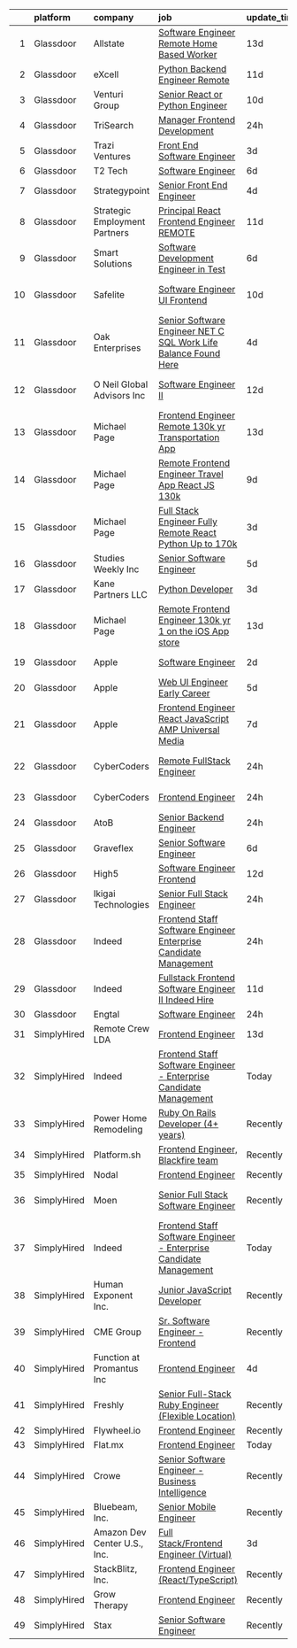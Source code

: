 

|    | platform    | company                       | job                                                                                                                                                                                                                                                                                                                                                                                                                                                                                                                                                                                                                                                                                                                                                                                                                                                                                                                                                                                                                                                                                                                                                                                                                                                                                                                                                                                                                                                                                                                                                                                                                                                            | update_time   | location                   |
|---:|:------------|:------------------------------|:---------------------------------------------------------------------------------------------------------------------------------------------------------------------------------------------------------------------------------------------------------------------------------------------------------------------------------------------------------------------------------------------------------------------------------------------------------------------------------------------------------------------------------------------------------------------------------------------------------------------------------------------------------------------------------------------------------------------------------------------------------------------------------------------------------------------------------------------------------------------------------------------------------------------------------------------------------------------------------------------------------------------------------------------------------------------------------------------------------------------------------------------------------------------------------------------------------------------------------------------------------------------------------------------------------------------------------------------------------------------------------------------------------------------------------------------------------------------------------------------------------------------------------------------------------------------------------------------------------------------------------------------------------------|:--------------|:---------------------------|
|  1 | Glassdoor   | Allstate                      | [Software Engineer  Remote  Home Based Worker](https://www.glassdoor.com/partner/jobListing.htm?pos=106&ao=1110586&s=58&guid=00000181f1360fe6a7a948be63f611e6&src=GD_JOB_AD&t=SR&vt=w&cs=1_b81e0096&cb=1657609261369&jobListingId=1007969509307&cpc=280AB1FAEDD8D536&jrtk=3-0-1g7ojc40dkf3r801-1g7ojc40rgagu800-4d041a07fbaeb530--6NYlbfkN0BLH0BMQoDn-yw6Urt952hBm1JLFZ7WpBxND2cMIOjOqdmupiC_ZwOjlpaauaQKSroBQtd_BV4CS-ZWyr5ua74f_4jQnc2FEzI3NhbodPURNJ3fsjvdIMJISMZjDhl8iNhKtN4eguoRBxNDUCLMGKrsVzIjZeudN40tMx5v02HtnJAe71GjCu7hkMaSFPtgV5unq2yMFPt_YlTEItuPb34-alnqWkR0ZIsJmN4804Khorr2hKX_Oq8ahj_ZnLXK3y6UUrsZJber7r7WESiMwsTlWQqkNaQgqFdM8AmP1rIvSxKgEpomXquwV9O7UpFzBCKGETK-_Hp5_yjTvJUyhMQTT7mU4fL2VKwC3uE92Am2fvvgBORqiyfwQX_QUmQX4fBO_bG-vrIozjDrzxd9iS8IekpXcx-Z6RYKwgFaLjdHsj6bBSD19DnFaabBHoP1PSDP3bCxdwE-mEJrd22WEnn0HGF63ftTgs3uAuJpOI4mdnTLRiZJh5gviHQlrMGmNOqwAVoKOJythPrxck4fUx2ilKkPBoDvkZKE1QIX00e82Lt-fj1qKXZTXU20uxgWnNiork47_TcR1oz6bSLrVG5CTKSVNkCW2BUXrYmHcQ8oTN8-9ypoSH3ao1Qwp7r43llIoj8CHp5A5vAVLYc9aIS2TqjJXFYzHaw-mNU3SmlIeJen9Z-8UbKYF_5PifM1U5lA9ROYwVM0nvCNZsm4KXPOaIYi5-qinNhhQMxFx-eJrq5lzIHF5tasndOYNc7H2_JcCejRwI0U1FPkP3wIKqv1ZViSZf550phov2zIOqoVStDYDHMOjJ_2dlD7-v_xGJsE-RClqR1N1sy3P0K6jRUHelRyUpLoYYJrj8B-SmWu6EM-nV-JuiXSQW53b5nGMm35fsbOKluZ0wI3CZz65uL6YSpRFFJlDmT_JFG5nQMELhAdFbtkqrGYDbmUjRGEKb7GnySl87pvoCOHkzGk5mCn2Eoi1rsoT4J8reMqY1LZtcg6fYvMOCbz0eysQGw4RczYcNjuip34zGHga9_pRcMmmvEYikcHZhticokssov4XiMTy-SEx0EDLg1PoLwG3MLJTvFYxkgnokNMb-01MelWPmAe_iYZ-TuNS6xmAv2PbVifsAezxuu5E7jhrps867Y3QqEsnP6_-5952hYyWClRW-fihk57rSVDj_8NpxFjuZV6byQoGJYSfoFFMqSHJ5nekob2YbHgCj9vF_EZRq9WMJT0H9igBP3XoJCWNFuX2g%3D%3D) | 13d           | Remote                     |
|  2 | Glassdoor   | eXcell                        | [Python Backend Engineer  Remote ](https://www.glassdoor.com/partner/jobListing.htm?pos=128&ao=1110586&s=58&guid=00000181f1360fe6a7a948be63f611e6&src=GD_JOB_AD&t=SR&vt=w&ea=1&cs=1_2fc0e3dd&cb=1657609261372&jobListingId=1007974060757&cpc=07D58528F3898F33&jrtk=3-0-1g7ojc40dkf3r801-1g7ojc40rgagu800-bf4a67b6611d0b1d--6NYlbfkN0CmxzYmQvvXo95kKnv9JczyZxfBvvIE5_ipFU4pETan2I-OTHVfNCd-XmhQAEO5gdz02yGclsaplLa7TBVhcblQ362A3_HLmCcxGhWYJqJr1oqwZPhtybXWpCZFhp8xII4TduFZ8C5kS5RU49xXjojuOn33GU-MJ5fi2-sinKiVMISyTTPk8llJYzloTgyJWKZM-bEDFXnSiRP7imZJAq2U_qM52eGP1QIzJHq11DhmVTgRcbub2KsN_-G72-B8v37gvciKMF9QKEOjIw98OKEYF3K6L2hBOAYWQZS8aoDwwnuVDmOs-HXoYWcw0GIg3aiu6sxycyDo0EOxjWH2-R6Ay5dPLJuQwpKmP08OIvmyiczpr4YojjNq5zT8FdLYFl5OEg8q-1SjPBPj1UncSgsmZk6CJBpErWziAusxDvF3pkhd8_9vP-fenxFzllKagVeleh-oNDxDtUX4QXzBo0bCppvyWTkAsGmC1gv72W2-naT21MVmzwVvMShgmo-duv7xC5jIN929HFrj3PRPhxC3g5mqcLIHldo9Mb4Sxtmbzid2FZhDkXa73ycJ417b3rg2hBoruNWv1iFsPIOrM0h8laoD4Fl_axpa34h7vhFx_cmjQWlOTh6pkE4W1cmDbH2Zu5Qk_NoJ-EBVHS0WLWV721uI0ptxMFbIq7TyaLEAuOgAGhKVnPpBLXbOLY5A_Hb-IYclznab9rwljuh1rEvOWHaWXoTXXPcsXF0_xeDdDz3MArrveooKQ2NOb7R1wHAnB2nzfz8mBbvxflPuuwcUSZAYCDoY_suJV3DhrTmBqPglq25C4sSvzKJYsrjapnRBw7xZQFYCOBBP1OPg3juEZuhmoJh0yC7EIFljhwJxLyZQS13LbCJgjBtA10GPoELBXyfXvg64BxYTRXzudRjDI1JZPWutvc1b3muNLIXn4REMhV8wzOZTcSFaa3G8Idt7khe87GIuoCOkcQsqm5trmJzRV1j7qsUmO_M5Id-LXaTD74MQMmshsz_K7tdR6yE%3D)                                                                                                                                                                                                                                                      | 11d           | Collegeville, PA           |
|  3 | Glassdoor   | Venturi Group                 | [Senior React or Python Engineer](https://www.glassdoor.com/partner/jobListing.htm?pos=120&ao=1110586&s=58&guid=00000181f1360fe6a7a948be63f611e6&src=GD_JOB_AD&t=SR&vt=w&ea=1&cs=1_16405884&cb=1657609261372&jobListingId=1007977623095&cpc=853DEF62E69EE75B&jrtk=3-0-1g7ojc40dkf3r801-1g7ojc40rgagu800-aa37d0739a0c87f1--6NYlbfkN0DiMBqcaSMT8lrn_viPgFID_2aewekq0duxyJS2DdWDl6I0UnuoC7mcAdBs-ATn3cQwXS0Y-9DWkgR_7kQqWcZ1vWg3JFWAXjGRFxLoRRYqnl0FR03D1szrpwuIsvjyKhIQZ88nIGk0KCmqSu6EcJ_I9InqA5ncZMdCMd4gfQQHBa6VtX4cMUcEF7ILDdJDk16DAmxBSybSyiUAGYnu-9xNPHqjE2wJ2MStxDy9YWrf6J-Jt8Op4uPE6AcWN0FZ9GgoJiso0fWrIOWanfsnYSYj7J9GQhDswBqGWgrgL_UlMA4yNNy53VS34vnyVdhlbWxJ52FJJQ9_nZtZPPTv3YzHQiJEstnY6O62rxnGeNMBMCoLqoZ2HohHG01_qIafbl3MaG6lS4bXu1myEiiU1iO4byxi3jKGtZ1swYJ5AC6RHnB_eiy-vJRqfrYp4bBKmlPcYWyrgIuYO9oAXx5yzEbWrXqm1qOGA6Ix4V2Lav2QQOCchut3AW7PTXh_MzphW20VsTWRmOj6SLNkivrmnhQQc_b_5qE8Jo8%3D)                                                                                                                                                                                                                                                                                                                                                                                                                                                                                                                                                                                                                                                                                                                                                       | 10d           | Remote                     |
|  4 | Glassdoor   | TriSearch                     | [Manager  Frontend Development](https://www.glassdoor.com/partner/jobListing.htm?pos=129&ao=1110586&s=58&guid=00000181f1360fe6a7a948be63f611e6&src=GD_JOB_AD&t=SR&vt=w&ea=1&cs=1_cc56b6be&cb=1657609261372&jobListingId=1007998672890&cpc=0C139D4CAD5A6DB2&jrtk=3-0-1g7ojc40dkf3r801-1g7ojc40rgagu800-be6f62074be5371a--6NYlbfkN0DJ41dufiW9-_d3VmOZHcpuez4e0Bu4X9T9KlT8_BkKDTCpIQbqk84Vut8YIlTyJcNDTtNS9RI9bYm4XSG4PdZ6atmViX-wnETha4dVOBmIQksrN_jIKZ8po93vU2eT0MNmrRNHD_hJDDg_BMuuEr4U1Qa-OcY-MSk8K-DbsUG5z3cHABh6QtaL_3_lM2ytdWZfFQKi1bK8EUAbnZo0qJ-pp7LJrJhJgfvJPoa8MBaJQaIUi0VBcbEP8GQITlbcvAxK7ZDh2gYOvuxvUaHLJE8Gn_13g-pibb0xYXM2qz8ZXCur3N1iV18NPOcy-zskHRgPFmJOc3Sn2JHmwR9kgLOuAwt9lS8tYvRbRt-leWtK11ISISHw_6nsNjoTt1e31-12ny_eg2N3F0sqwVY7Mt30BIu0NTa23rYvkotMrd9vtxsAHzTpid6mR5CJPMkYWIdN24BaJ13Mcmg98UiZ9AmGZrv2lWUCBl6JHjmERI-8FFrI8T8gjUM2rnMwDUKbk5XC6kopgSZvWlQn1_et8t_3)                                                                                                                                                                                                                                                                                                                                                                                                                                                                                                                                                                                                                                                                                                                                                                       | 24h           | Boston, MA                 |
|  5 | Glassdoor   | Trazi Ventures                | [Front End Software Engineer](https://www.glassdoor.com/partner/jobListing.htm?pos=112&ao=1110586&s=58&guid=00000181f1360fe6a7a948be63f611e6&src=GD_JOB_AD&t=SR&vt=w&cs=1_53b0f820&cb=1657609261370&jobListingId=1007993077303&cpc=42BEC95245890617&jrtk=3-0-1g7ojc40dkf3r801-1g7ojc40rgagu800-ef4965045ef8d5af--6NYlbfkN0AZhccrYCUSJlZEde1UnGXnwlG1V9FU8luw-eezWnVYr49lGYRsvm72n7jRwQqAGnxQOICWM0Siu7fkeRroWOkY_5u8us9ZBNWT6EXAgyuCrMFPH9qYssvUEXCV-J8wZbfyr1WBQspGr8IvotY2RANuGYoGQvdVOOjAQ2R1RH-J0iVGzGt2exeP86U7RVF12n_Brrd6PtkijxwMe7G7sx9baGswVo4bM9Fbv_4GKUBNpEaHd3R7049IU02t6T5rtfzVJKfJaTBBg8pXXIGH06zAZ1CUhGUe_QXevx98U1YztJ7rAPEvhi-8diDfqqeDudG6A-OieFZWxxWWNX7tQXLWM4np9fewva4EnKV4GM6VWQfK6aoc1RU4QjEfKUaCen-hAgeB3nr5rupFsdh3eNFrQ_GkHqP3gyyg3cZd5z0EDoL-nUephwCD)                                                                                                                                                                                                                                                                                                                                                                                                                                                                                                                                                                                                                                                                                                                                                                                                                                                                              | 3d            | Orlando, FL                |
|  6 | Glassdoor   | T2 Tech                       | [Software Engineer](https://www.glassdoor.com/partner/jobListing.htm?pos=119&ao=1110586&s=58&guid=00000181f1360fe6a7a948be63f611e6&src=GD_JOB_AD&t=SR&vt=w&ea=1&cs=1_7866787b&cb=1657609261371&jobListingId=1007985896888&cpc=334ABAF5D42DC775&jrtk=3-0-1g7ojc40dkf3r801-1g7ojc40rgagu800-8502dada5801429c--6NYlbfkN0CZ8vdvP7NhKczQgmNZKvPfw96RRXVbHAdYZ2P4Urap8KWcY3WLyuW85qxfxLBFzeDJ5YOXA9PI-EmMOrClqQGNED6l5C-LUn-VSlb90-OXjbE8R1Ez-flFJE-JEZecRvJ7s6vawYyRC7JSQ5aCgkVfHUkxzZSLJ4Xa-DccdtjMnxH4z18IZqEoB4rkkzmyyiiFrG423p1VGGUqDxbYb9_mgna7H_nXx0UYeDn97lSw2PqIml2_Y-OLeFmgAXsuUq-bHYzKSjCdUjtE45ZuopFK9NFKM1KJd8Dt5ifKn_AD0u2_pROoXgbj8sLJaDtM3Q2KXB4AAr8p5G-WodOIH0WVB13hvvvJLG7lcaY3WXGpkW-D8gIFHIooJKlhkFra33AkV-QL-_ReDZORiS7oq5Q_UVRDaTHQMOJVnQ1OQo8Qv9mEB0wWqhHv4BSRBV8rKDQjmJ5lCCpV_L7Z18TPiBTu)                                                                                                                                                                                                                                                                                                                                                                                                                                                                                                                                                                                                                                                                                                                                                                                                                                                   | 6d            | Remote                     |
|  7 | Glassdoor   | Strategypoint                 | [Senior Front End Engineer](https://www.glassdoor.com/partner/jobListing.htm?pos=107&ao=1110586&s=58&guid=00000181f1360fe6a7a948be63f611e6&src=GD_JOB_AD&t=SR&vt=w&ea=1&cs=1_3365b07e&cb=1657609261370&jobListingId=1007990760511&cpc=6FC5BA77C9A4CD78&jrtk=3-0-1g7ojc40dkf3r801-1g7ojc40rgagu800-2eb1f9986d32a8d3--6NYlbfkN0DdX1mfY0NdE8EPArwFPFtjMkIEdXeK7g4H_lDURVdYTV-b0_V6NfPTfDiH6uWv4SkxgXXY2aWhKYiSG0TVDcdQOFtMjvzLSGkVpvmqWdCwIZ1Di2ANVYkrpPtY9h3fSfbb2SLsvKU9pBqMRg0B2nZIaFcdYhGD4xhfZrtA7vpqGeAYUBV8DbFt46wNBurihXRVkN5tFZwt7nS8dn3g3XHmPkDOCGLXkEXzImxKqepa1alzicorq9eVe-m87sz60oBmT1ic_UqdTJSKteCNV_je04Ryjt634rtutD8TCpxQbwgkozaxtj4tYINjsXPDUjSToq6eM60m7GtOnpOyYexanmcANymRjUAtLsUKCRNmDzHAwQwU18rRmUwQwIezkBMkXLvrGSn58n26GpczNOmgKQZuOIUADHLXkWL62qgThMVgE0WEQh3hoIFPX8cDafYGj94v4pmceb6O2kYTHBkSU5CRY9OpbwvqeC_MGU7ot11X48Y9e4RkyNTv074JpEkw5uVcKbhdIg%3D%3D)                                                                                                                                                                                                                                                                                                                                                                                                                                                                                                                                                                                                                                                                                                                                                                               | 4d            | Remote                     |
|  8 | Glassdoor   | Strategic Employment Partners | [Principal React Frontend Engineer  REMOTE ](https://www.glassdoor.com/partner/jobListing.htm?pos=121&ao=1110586&s=58&guid=00000181f1360fe6a7a948be63f611e6&src=GD_JOB_AD&t=SR&vt=w&ea=1&cs=1_de248745&cb=1657609261372&jobListingId=1007973389263&cpc=39A4E8CE329AB187&jrtk=3-0-1g7ojc40dkf3r801-1g7ojc40rgagu800-5febf801c7b80555--6NYlbfkN0AKWvSE4sqLrvmChH3oy7SyLhGz62xmrQXLRHvtrs5R_U0uiG07NH3NhK1pWN3W3QFk2GV28uOC3VX1ZVFkmFGWVj1-ifSTihKm51bfuWJhOZM-vGTUfHAEUJF4TC34tZKZozEV0IB-5bx1a0KdrikA4nfPAS7lpR_jtM8rSWRe3_t4I0XetTyYj0JkVtNE3QTdLDQcX5Nbojuex5Xjj0_KCsB32O4JfVwR8mLzP_scXSBLx7BLq-mgU5KTpejbiaoloOaERpyGrbd70DF_qoZRS5rswldiwTRLVnyXsBWDmWL1IlPc3rkxb2Td29H4AXdTHso7dSlr2FfXSOFquLZOr85Fl8lAoH-jWvMaqjME1twJ9VQ48f0bCxKBKIA7w9fdZgsnTZSpsB8-QZnPAzi5unaPeaGZnUS7hXxX90jwzCkwG-yhRFZfXYCwO1UK3hhH4NViEPtEvha9a0h-2IDii1D71oAYImFCt4qsowa57DF_Dd3mNLij3CgC7N9ucJqtqMRKMtX0KcYEvngQgMdx)                                                                                                                                                                                                                                                                                                                                                                                                                                                                                                                                                                                                                                                                                                                                                          | 11d           | Remote                     |
|  9 | Glassdoor   | Smart Solutions               | [Software Development Engineer in Test](https://www.glassdoor.com/partner/jobListing.htm?pos=125&ao=1110586&s=58&guid=00000181f1360fe6a7a948be63f611e6&src=GD_JOB_AD&t=SR&vt=w&ea=1&cs=1_28ebcda5&cb=1657609261372&jobListingId=1007985297348&cpc=C3517E2410EFB392&jrtk=3-0-1g7ojc40dkf3r801-1g7ojc40rgagu800-86346757de9142fb--6NYlbfkN0BH9T6U-_vSfchgrYHLARkcfiHI5fvIyVtlewxL6U1gJ8S8Fmpp3hCvrRhOWVKKlzU3Rti-QVCNtKWj3_6Jr3QzObpnGJws1FyaJBEOa8_JAxeafRl0dOjZWDPKJLnqmGzmCL_aRNhvevs5De6iDtuqlFSvTRIIc_4YUGznssjWFiCT0nlkmPU1swM9e3E-WTTmwj8dks9rctXwH4NKFFuFuqxtW3QrXaPn--ooYuY9IijUbjbSQkAq6OvvQmrwbGlVtuP7TU-OriDl6lHmw1b6iK9HG-s8IQDggRSjpoCN7hSUP6WvhAwbB1twRjP97myjOUKhNX4FcKqajKT_RXqWjuRDwORvYui-MOqWwtMuR83Xg3ZctcBNATQolzRuD9bR25Sc6E-stVAnkBvW-7rEC8pD63JVAfXBfbTFTeimGBWZpbiixnyqtyohQY4FdxTCX5votA2QFG4drddPPb37Ih7IrCbrSU0Ds9_dpqg2ltzdnWp2gVoNoZd0X1Br6buRIcgdsFvNTGrN1dHUaM_JpxrQEoiRdSY%3D)                                                                                                                                                                                                                                                                                                                                                                                                                                                                                                                                                                                                                                                                                                                                                 | 6d            | Remote                     |
| 10 | Glassdoor   | Safelite                      | [Software Engineer  UI Frontend ](https://www.glassdoor.com/partner/jobListing.htm?pos=108&ao=1110586&s=58&guid=00000181f1360fe6a7a948be63f611e6&src=GD_JOB_AD&t=SR&vt=w&cs=1_7edb5c16&cb=1657609261369&jobListingId=1007976548136&cpc=A8EA696C92E7776B&jrtk=3-0-1g7ojc40dkf3r801-1g7ojc40rgagu800-76b41601dc3e1d67--6NYlbfkN0AK09W5Cvy2KkcsnsmL83Fb_T27uHPKDtbm3i2x9ldF3D8nssH3epvQ_-SSIRUErwJJbLSbitfRFICvpKs0nzhDBFizD-npKDPL2SXh0xV4ND8F3ctq6GGMaUL8bQ4ARuaFWx3xA9YFbqeYyTILfVH7IzW2BW3256C4B1j8DVaqKcMQsB99cJutEsgSpACyOHTDxcujPrn1cdDtN4J_T_zSO259pzHbpXgLgtV3AXqLlApc93QKCn-v0L_kZ6x4nFZAH4TxeX_9c8FWonnhJ7uI48twksowu5xUNIOKTMw_0O0M59fTuBxXTl8UWvnf5yRUUaynMqrFyeoudCj8WZHFcr36T3G85NRawMx3YAyHgyEHq8VC_Ognw3raeY32iScnqdZDojMojV5W2FzQWqt6KlbLXhbn9mptY5yZ85xbCeIrqA1WzznepRKYkG8hIS7B7LhxCUucrhxsZ-OQhXu2QcRwxbTFQY3xe4MFddTwWP_RRDzclNwPKoFXIzggW8OpgOOaNbmbpW9hp7thUcRkPrbpwURq9oE%3D)                                                                                                                                                                                                                                                                                                                                                                                                                                                                                                                                                                                                                                                                                                                                                            | 10d           | Washington Court House, OH |
| 11 | Glassdoor   | Oak Enterprises               | [Senior Software Engineer   NET  C   SQL  Work Life Balance Found Here](https://www.glassdoor.com/partner/jobListing.htm?pos=111&ao=1110586&s=58&guid=00000181f1360fe6a7a948be63f611e6&src=GD_JOB_AD&t=SR&vt=w&ea=1&cs=1_0b701a10&cb=1657609261370&jobListingId=1007990251653&cpc=44CD5376B8534B8F&jrtk=3-0-1g7ojc40dkf3r801-1g7ojc40rgagu800-e49c825ef3ac320e--6NYlbfkN0CIUVM8c7YlVqr2VLSiI-RzFuMc216AOLIWyqOTrhgrfVafuvNO2SVwIhvGJS4nWFre180AfetOq_IVEqo2QW7xQFLmwcsKOdggPYLq9f4mp_CZhK7-vyuM4qVrS0Mz_HTzNcz1Zu6O72vOQmUGMqGoYPTy-PhFrGyrMDxHpnx2IoDgVjFB0O9KCq9dQoAxDWjwhYfud7P-Ggrq4OTibuGyb99GJupnV9uiJGTS2ja42J49f4QJkH7wTeFv79kqi8BjJW3RfrYiDWxWRJn5dQEpa2noLreUxX1OsPh1ZNG4k9JXCb-jImOG1LlqvA1rKq3W7gEacAlGkFvITEAiypNg5deN8Zk-mQhH6h7exPru_ssVNtRmiL1e8BAum95rmxHnUQGDD7UzfrGzKsIdVC_wk4y78qtEvUGplprsQsEfGsCBKsMWrllW62MVmMNhK7gcpUA6eqD5kkCnpbQ0PxyBNsGLI4DFBJxGc9ku6IwBKYsCrTiOF0icuIiAMimBzlRZ_x51vdWWDtQ_oDKEmCGVVXf6yo1AvhkuuMsGxE0kOQGpXwXiLVP0)                                                                                                                                                                                                                                                                                                                                                                                                                                                                                                                                                                                                                                                                                               | 4d            | Remote                     |
| 12 | Glassdoor   | O Neil Global Advisors  Inc   | [Software Engineer II](https://www.glassdoor.com/partner/jobListing.htm?pos=109&ao=1110586&s=58&guid=00000181f1360fe6a7a948be63f611e6&src=GD_JOB_AD&t=SR&vt=w&cs=1_ca193704&cb=1657609261370&jobListingId=1007971017772&cpc=BA15C3E50D27FFE8&jrtk=3-0-1g7ojc40dkf3r801-1g7ojc40rgagu800-416567280e7a40ef--6NYlbfkN0BPRp5ljO1pdajOFmr7nwJ4KTDI_QQma5YWAOGfYtS-fQJfThGLSNgSUnQXTglJJra2V3OEaMxIPOUhTm16furSlcFG4xJwKcvL52s0yZgPfwGi6nY1YFjZSVPPlYH7iqBd69vIbIXMvwza3Wii6kZoh1V4miimDZA7U1gCCMOInFT-T33NItfRSuhjpOd7sBe4QRfwem0N9bhvWfTl4e3LuGPxVvL1G8pFnaB6Dx3sLf32UWDQqIpXg1X8f-Jew_eZZLoEQBNA8sBhm_NgWgItup8Ib1dmQZh4eK8MjMaYA0kv8x2ScIjdmXAMrz4pAVjz2gycKOaKKNUW--qd4absxegfRbu0ZJF_CtOYT8dJ-kGhsee4sfcNOQ2daNmtuR0Zqxe8mNPxajqcu3EnIGCP25Xe0bBjUAYz8EzBOZAiHhf43okPaDYT9JvVISz9m87A2SvWxh_FDj3wWa0ggBMscAq2U7fDqRfiaxjRvtzdtnesJGfexS7NgJsCGm3gd-L-JrOhAPeD3-HGnwzQuPDPfF-D_Mm09vRNfvMWXVuz6ZaOjYvdi3YgZJC3CcM9DkNjW8a_B3mzVGG2beEbXy48Ucf26qTJXNorTKcFVkWaWRYSdo9YSH6-H04xTH2JBbmO8o3AGbVXJA%3D%3D)                                                                                                                                                                                                                                                                                                                                                                                                                                                                                                                                                                                                                                                         | 12d           | Los Angeles, CA            |
| 13 | Glassdoor   | Michael Page                  | [Frontend Engineer   Remote    130k yr   Transportation App](https://www.glassdoor.com/partner/jobListing.htm?pos=124&ao=1110586&s=58&guid=00000181f1360fe6a7a948be63f611e6&src=GD_JOB_AD&t=SR&vt=w&cs=1_f302383a&cb=1657609261372&jobListingId=1007967900775&cpc=FA84DF7EA1EC2398&jrtk=3-0-1g7ojc40dkf3r801-1g7ojc40rgagu800-e5fc99f5a674b3d2--6NYlbfkN0BR3ykMnr3Vw97HK5IC0i9Uo32NXohanwqRY-CI8z69bl4xOa6Yve6w6NlWd53uNOdNCOWwBQiWhtw8PK0eNrsTPLK2uLjLfUVQ4D5hSFs9eiaCXOGCH4C53SCnw35zOKg2W8rGwNikKt2dWuopJON3hXL5ilZ8apq8VuEFuaA5ClHr2fgNZ04HvQM-yN08JuZwxnq-cdARIbbF5KQAWi4FJi9RBfkFYl-lYnx0pDlOVUp55U45ZGm1zQlTVjzofCjfGGw-teCzOP-6V8YEWCws7rcbna8q-t4MsdUr5ux3rwgAFJd99D9ncKNr4gV2ZzDhqXXreyXMSB3eC6Rs4dZ9asg3pg705pA39vagSjlyDvvA7CeWwUwje6_4Nfaaue2l7f5DZ0wsJJram2GUS5T5gC1U7cD8oB_2DOKSabtjmMCs9L_83SP9QHSdXuZvyE5Yhiki91iHydbGkaVBusz9yE8YDYK3ngp38hQP4r3wU4P9DCBggLzodcP8eWBltdOAiST_rg_GQuSFUOzyOVSbiWRx3Uktt4czwIWjd8ruv9dnYH3cFyhNWV_n6A4LA-iufogzpVf_YAXEH4YK6azwCfqH5YBUgSXaaS8gngPsO0yu-EHZywAzZZVFLgSlHmSKS1nrAY_Dq-QOh1fAH7VpgO9jxx6CQ_Gd3FnwisEC3O_IZQ_P_akB7c2tpjZTBG13bpylSp62ha85rBHbuZMphxuYl7yekS0UCqwn7z1LYwWaiTnCfW74IRR-8t_VR7qcKSQS87hMB5tSkOnP2_r6v44qIohd80TYkASW7Zc_BNyrUHTt-SyZ3zNTK9xpKSQzdyBlbAWeYZ7cR2X96g1mpTxJi-ZweEcBeBPyU6UtBA3fVrA22tSl_vWsWQaELttyFrQmChRZyuzzZZj9X5EjnKjaMlPVYcptn36Yx0H2fXk2Ih3bwDNgKHLoc95g9uE6H2itmTXpxzL8ulyyBiJqAsIO_teV2vv-0VqUIA79-HNbFXMdTKJhfwqYxwA67blwaMCsUcLiWTlfXuASfk6MyHbi5MU0YESXgi4RJFoHtEKX6Z4YV-qqYJxRsRfie257Y2PMBwrvvQ%3D%3D)                                                                                                                                                   | 13d           | Jersey City, NJ            |
| 14 | Glassdoor   | Michael Page                  | [Remote Frontend Engineer   Travel App   React JS    130k](https://www.glassdoor.com/partner/jobListing.htm?pos=122&ao=1110586&s=58&guid=00000181f1360fe6a7a948be63f611e6&src=GD_JOB_AD&t=SR&vt=w&cs=1_0310d30a&cb=1657609261371&jobListingId=1007978392618&cpc=FA84DF7EA1EC2398&jrtk=3-0-1g7ojc40dkf3r801-1g7ojc40rgagu800-259e370233ad0c53--6NYlbfkN0BR3ykMnr3Vw97HK5IC0i9Uo32NXohanwqRY-CI8z69bl4xOa6Yve6w6NlWd53uNOc4yNQxHyE30jHKcHI8T2EoxYr_1xzlVxYFKGPeZ7P2kwzFHH_R28KiLeWpIq5hzB_iUWWVkwtAv7xBrTIjmRzAN6bb0aNvBZYfVhEs9EE9m0O-cG2aJZfe9wet1Lyft9xgc9TQxQrSPS-I8WItbCne46KcGmrKQKcDlMNn5zzFcjqAx0iZPZ-YkDubqVQnIs18oVoqiUJK1tQnRynB2HvJeNLsEpcAJX9vYrFtQmkWGBHEk-vm70_dNKUwincqcSWD1IDpxBxqs8tD1Slf2EdYKV7kAHEqIsdFwLnETg5xQ5VKQa2bwdUgTW7BVO8zKl6duuvR9Z5Kf4cDCVuYH036vzUBU1G2n3PGd_xC1LrAuEdz4WyYvjHMF4M5Yd6-cwvuPavlc1Zfv2e_67lOP67d4jrvQzswGKhtc-yWT2jbOPmZAaM6sNWUorWmeOoHKuqku1vwi3Yo0QUKQ5jILVx5W9Eo3X4IEH0_QPijdYLWErCan5F_re4slNDpPlTVodVhPVwUOrEJRWXmH2tcCA9ibTuUjS42ass5H_0qMQk-3chO0sY_XIeA8LFSs8Ps-gl7akLTEbqIyActPM9rOr6rRhVppFJQX0Le111NRsQajv1H_OpgNA-dXGFGY-00PCwzM5T5HtwX3gday3NdrU-dLNsotML5Y_Ua2BoSXPKtcpfdusBYYfT5ZSBtSEvChjhqhm-jOTjAYbH3UvcNmg6737NxY3F_hceX1AscDjhc4ZYiB8z3FyYLWuZ9Sb027MDlu41yGl7UxN0pn-jc8UayCu9LoQIdIQ8qyEV8XTpx7gCS6yoWQYpVuOmrbjTerlnEIqvjLujpbM4lcGxjUM-qu3EqfNVo3DUgaIsUXnYhPMf3fKt4K2Rt6GQ-RtAs8vUAgpJkLu0YFYph76gAU6qCmCrOfq173ZbYA_URWXRZD4ne9OMC4KJNft6CMTTVtqY4poXPSvXRhXHK-RW6MbF4CM9WWCly6WWv2bI438fFPg%3D%3D)                                                                                                                                                                                     | 9d            | Providence, RI             |
| 15 | Glassdoor   | Michael Page                  | [Full Stack Engineer  Fully Remote  React  Python  Up to  170k](https://www.glassdoor.com/partner/jobListing.htm?pos=127&ao=1110586&s=58&guid=00000181f1360fe6a7a948be63f611e6&src=GD_JOB_AD&t=SR&vt=w&ea=1&cs=1_377614cd&cb=1657609261372&jobListingId=1007992241567&cpc=48B9F4758953335C&jrtk=3-0-1g7ojc40dkf3r801-1g7ojc40rgagu800-3b4759243809ef49--6NYlbfkN0BR3ykMnr3Vw97HK5IC0i9Uo32NXohanwqRY-CI8z69bl4xOa6Yve6w4x8Rf9t5B-VpMOMBy2trlx9cMAaA3v3Qao49cnaX-578dHUUyAHYnaYOVi86il97Me7O-KQv9uaM7PTosyfNbSzzjBnGpBSPS6MYTk6mqMrSBBy_FpPOM6_pJvfPLUCqp_jgV20EoRsHFuA8MZuhUSdZmcXTq51IhyKI9hLVFpWO-hseKQysiD_oQ-aU9vFRsXE5CNRlbx6DFNjraQBP5F9LPYlXg8Bw-Cf3qDN5GctxIN5TfOPZcn49nmEEQe74ThwGtpXCixwL7sm9Ay_HteWM1tOynBBE7-VqmlguoTjQvmcWFJyxJybgeDHojRCRk1cG4AcQI7epBBxHvbjyhD62Z8XGwx4n5VvBnXuz7yfdJI4Ux8ZPqLEdX60kJrJvSgT-cPJO9zakOvZxrVOLjMGFohSd6jIni6Br_BvVRZEzKw5fLRuNV--dr1_N_jWvzX6Qc0JdpyKfawDmfD-E8iShjrJAEDxyqkCGEHogdHYK-TmJ-z9MmkUp2ER9oR6ErSfI4xykfVtLwB0-rzJc-7_rdTesfUwZtLgEHK1nXu-ArEDAcHEIIkR2_Ql0j_FTW7rVkK0b7zUf3FzvAQbBDnCxtwJhT6J5EyKBOIkRFivGthaq_fNeRxLNDN5A9AZURkHbc6kVjQdHn3UUmlWUnPYHxM8h8KHzJQZTQVWuiG_7LornNwOCz6hCW1b3rkFKaeGL53jpPP-ZxulOI4zpHtD0UEFtryQL_qIYpsh4uzy1uJ8Pv_tzVlF_znqB8lCHqJCKdX-oKpenlaWWNKoEVxuQ9ynPqLa-Vtj-40DaBLMc9Kb-BxuZx65QNZAwOlTVBWHacymvHHK-Slj68oxtJ404ct9n8TkORsXlI5leNqHdnBhPdyWbxOTRtpUgZ8yy4-brOfnuc8-yoCkoG0urm9EUkNO1cm945Tt2Ezaug0vbDOuPfedbrAkmIPT0qNzl_GTHeHM5Ekm1potnPACjV9f8lNHdtiOt)                                                                                                                                                                                                       | 3d            | Boston, MA                 |
| 16 | Glassdoor   | Studies Weekly Inc            | [Senior Software Engineer](https://www.glassdoor.com/partner/jobListing.htm?pos=115&ao=1110586&s=58&guid=00000181f1360fe6a7a948be63f611e6&src=GD_JOB_AD&t=SR&vt=w&ea=1&cs=1_aac1f168&cb=1657609261371&jobListingId=1007987585179&cpc=0FE1F5EA2BC84A01&jrtk=3-0-1g7ojc40dkf3r801-1g7ojc40rgagu800-a8a5c07526d3b85d--6NYlbfkN0Dt2g86XSVjTevQ7HMlm2iF8Ss5tdvlDfqsVlmrRR7X6J7P7pULkzincf81wO0zu0GP-YzY7J9hvD1sxbDlXm7gn3lC-Dpl92K2E3Pm2jrwO4VX-W42AeyxQz4NMBIOlxc72JRU0Mzdh1Gbyp3CT8xHBpuoLGAze73LZbgf84COqJn4vX6pX4nqTvR3U-spMRsXUXagiv2kwsa5NSWHUlAr5XUMUCkoXC2w-GjTUSZCuiSaUnw3E8wfAyTJKg1JQ-XT_UZpGWtXylmbo2y8-eEId23bJhZF4xUMQx_ksJ6TOX4wiUj9XKdY_0YXxZ_26zWeBSdmw41-dz1nbLZuayMrAHSADLPQTYb1rhEdcmp21-_YuUn_zN-9-co46S1DS5sso4u4XBjvDOnveec3tvzkI5kc7t5LRAdRMr5XNmImmBSGRe1UweH9TZUIqZjHvgyKrAsVLO54RmAxTNXKC1Fm0Nqd1N082-qq6Y3vdSv_cTeXdbG6H0oIRmWrIIntTs27kPGqDOHGJQ%3D%3D)                                                                                                                                                                                                                                                                                                                                                                                                                                                                                                                                                                                                                                                                                                                                                                                | 5d            | Remote                     |
| 17 | Glassdoor   | Kane Partners LLC             | [Python Developer](https://www.glassdoor.com/partner/jobListing.htm?pos=126&ao=1110586&s=58&guid=00000181f1360fe6a7a948be63f611e6&src=GD_JOB_AD&t=SR&vt=w&ea=1&cs=1_34c8c966&cb=1657609261372&jobListingId=1007993368234&cpc=9C2286EA3771AAF6&jrtk=3-0-1g7ojc40dkf3r801-1g7ojc40rgagu800-eea252d82f3e8bda--6NYlbfkN0Cqv0TaXB1315BlNYUUsQBwFmZaS8YmtZW0EaZAmkSQkJ5I0UANbPCxF2LJX3W6gVGypch2yD8ra1KLLq19Y_8hECN32JvxrkqQFnHxLEA6EJnULaqvrXQoY20ELyc5zD9JnDqa5nGIq9uTaunV2FjWbSErORqFaN2IhA5D1lgJ47T0awCTqJ7QGHlqSSezluDZQTO6c-4AiZrtXoXXyY71nTTVYoWvBVJK7R_QLUl8BamLlPexbb11C3hKyyOA9brpUTu8K8RHBeMTxnNEJYipgGAuFwi4f5WFekHO_XN1aFyNdMsyEEa-Cxum3F-7PiJh5cAOdZTu05HrLdxYl0VzRaHI8iGmoQgd2JOa6FEb9-Q9ehymQQAu_6Xg77pkF1ZmIxDDfnyqL2IrACeUntyUIHXdOf3m-CbDff2X2MCDBWBNYJNnDqLifjmcUH6UZENbxe7hv_dnfwF8wnDpPaXEB8vAQwwzdpms1MKBUkFlPfiQ17n_aq80mPxB18vTnc6upcK0mHzPVA%3D%3D)                                                                                                                                                                                                                                                                                                                                                                                                                                                                                                                                                                                                                                                                                                                                                                                        | 3d            | Remote                     |
| 18 | Glassdoor   | Michael Page                  | [Remote Frontend Engineer    130k yr    1 on the iOS App store](https://www.glassdoor.com/partner/jobListing.htm?pos=114&ao=1110586&s=58&guid=00000181f1360fe6a7a948be63f611e6&src=GD_JOB_AD&t=SR&vt=w&ea=1&cs=1_ca31e8b5&cb=1657609261371&jobListingId=1007969015312&cpc=48B9F4758953335C&jrtk=3-0-1g7ojc40dkf3r801-1g7ojc40rgagu800-7bd48b6494844bbc--6NYlbfkN0BR3ykMnr3Vw97HK5IC0i9Uo32NXohanwqRY-CI8z69bl4xOa6Yve6w4x8Rf9t5B-XQ58oC5X68Xeuabumhtw4rMCy7tCWMHI3jWYTPSFLaEgNp5ZVoVIWl3PlPQoER2MKL3F_LWKSSYoNQYmujHxJfU40hY5hNNpQYVEu2kLj2bnSM7q8_Gir7xnR1PPQ9YK9WZh1NqzaEMsYwJqoJd-WEH9s4RLsJfOdGqsEzwYNC2aJhY4r4Xaly7bDePuTUvKp_6UxeuUjqYG0cpzXR-DcvA51BjeRIIoj67Fva-_PcDnPF0KFxxTHzlLzy1mtoQKQzL7dcMusSLwtBrFxoSzsT6yIlDZuurjh_msQafl7SHBQWwmHXp7RDs0UOBmUjExcwQOERYXmrtqXDtNNWz3DZLbvAh2aDXqXRHIg0S4TeFwO1OFVZFCxvX7nrcq3QDntTdsTAIjN8qiyGXhPr3-gJk3mimD3rXfUd9eo_AQuRMjAVLDfpFSwrqt9zAFNvVw-9GhaFcvrpP2I2Log0aSl-JPY9NUVPgEM893gK6suNT-HsiQvPF3osPz7y6T8EVruitD61azoh6JlF0wZUka3nvducMlxe1g07dQz4G0TtlgvlEpmjBO9-nKEzEB1Y9hEFvHdxOeY9mBAXCx9zzMQ_rkqGxghLjrr_004Oe3kU7Nlsl4QuSPTpI-YEhhHILVxHyt4fvqOQIzJbSeNXol57SKWiuRe5s-HxdClfNH1UMP7zIDrzUHExGreJ-nP7aQrIa0eBII9hXrftzu2d8Ytvf-XMBTE9wF5FGLmFc22L3teYnKFvmEGreWUINDgsXZlDulrMwPQOQ7h7Xb2F8lwBARh1R4-WB6ybBvuktjPBL8NBIwvFWz79de4eYe72QBXhrAdVhMfiFI7bAKv7EYMry9rHRWBGZjOEU1wTppyFhTJ3S_cbQ49zt-Yr36G-razhMnF1NQMnJ9XsZ_7ZQm9HBgMCZXsQtEmbk-X1a-zQQaCU3Xe6f0PDMOeqqilM0CKGp9E5MsiFyCMM91nuwwz2oiaGrPwGzoqmVyIytpHD2g%3D%3D)                                                                                                                                                                           | 13d           | Boston, MA                 |
| 19 | Glassdoor   | Apple                         | [Software Engineer](https://www.glassdoor.com/partner/jobListing.htm?pos=118&ao=1110586&s=58&guid=00000181f1360fe6a7a948be63f611e6&src=GD_JOB_AD&t=SR&vt=w&cs=1_84e6b246&cb=1657609261371&jobListingId=1007994891350&cpc=AC285F3A3ECA6BB0&jrtk=3-0-1g7ojc40dkf3r801-1g7ojc40rgagu800-ee5bc13c11f761a1--6NYlbfkN0BvKrLyj5gPmtZO9T8euul8TCxuuKNOtzRJOomxnwSEodTz2Bc-sPZlO_uSwsktAejN199eymxu_lc45Fwd5SKqJwvMn-Fsv4B3xcxdNCIuBQSYkdoAvYhsI6vG3LFQUQXazBV_jWosshnhLjk11s1MpO-yN2peJP4TapzeAF0NC5DkXCRgCanREwEAAf5pGzj6MWoNt1pKK_WPYOAUpVISg0kVKtONKTjQF_IjzJdfIixCA2ZA-hFJMBI_Kof8EVSie70K2DqGAg1-p9s0qG3KVtdel_q3qC2LbyShp-vVRKPpEX8RSquqWznX-fs83ghBu8m9qeFrdr_PozPRjVIlsCRzikTRoi6VyFmoBq9B0IQmgDEPnaDQn1xx5g-_iyjpK0DTDbRjLu1kh5FQmW7s3iUp3kq7FEsSmJlpZgDwjlRNl2n8rhVjCLztxlWFe0qGxTl3w8QV-vEWlPIF1R4Ve5sZuP_I7Kd7c6RmQDbZ-R-jLBfUU4-loSZ2vWUzMbABkbbYF_QqMpOcCzopc7uB1EjbrJQ2PQ6TB9f9RMd8VZqj7LivO2adCDUWCpBigDfHXMIkxKGUG49BlkUxGklfbaLYUqDe7gGDieQMuUNGvfvdpGFhCdyuxBzRHCldY6Nl_6N9UbZVHsdhDGah7gSrSAL8juNaJO2wH80mCY_hsKr-ag5vr3PWK8jarPm7Zs-3zfuFFU9_mKg3EpkhqK2LXCka-az04FKZgzmgC6zNPvjm58BXp9VL29rsxEhSP4y-ZhS3E2IMfos87he_kRWnkQ_T7jBG92rLW1wl_2cav3oVzD2LMz6GqenuDY593x00Aaf510nMJsypJLaFO-pqdNSlu9KaY-zi0RQKubpvEZYl1pUjb9178T74jaA8Ncy7CpgZCoY0HDJwaiEq0DVgKHAlgyXBuRT3j4W6DFW2TStj8GG9BHqJUzvxQFKFC1w%3D)                                                                                                                                                                                                                                                                                                                                          | 2d            | Cupertino, CA              |
| 20 | Glassdoor   | Apple                         | [Web UI Engineer  Early Career ](https://www.glassdoor.com/partner/jobListing.htm?pos=104&ao=1110586&s=58&guid=00000181f1360fe6a7a948be63f611e6&src=GD_JOB_AD&t=SR&vt=w&cs=1_a32940c1&cb=1657609261368&jobListingId=1007988604922&cpc=F41FEAB56D215062&jrtk=3-0-1g7ojc40dkf3r801-1g7ojc40rgagu800-ae04aeb5feb59ae3--6NYlbfkN0BvKrLyj5gPmtZO9T8euul8TCxuuKNOtzRJOomxnwSEodTz2Bc-sPZlADHp0xxmf8Ugz10IzNF6fWkt1yEUWdkCySpbdauG-eZtLaDfGRnX75GgNd-GgpVzZ0KPCcmfzmV617ix-Q5tyBgH_li_raOlJv3svq-2-FWwV6E9z7-AXtmcLfAP9Zab2fFj2vsFfC0y73BAkWfahaQnp4Yik23qa48peozCq9b_0h5omEA_TaI2ba1SQkmjEuPxrAUDNsrN02tl47QRh9Hh9N_QPV8-90yxxoCH7IMfCwd4D9GKkxrX9hAMHWT3NEfW6BSh_LGe_QXkVMAI4xB19_nNxWP4DpcVmJxOsundBrq5Oo87Cp0BnAyszF1mtRU9jXEVIK7a6pQLOXVQTLd5TGzbfJSVOMjv2y-Nh9bYo5LLS7xSiMivwAx-W0qvWbKT-OwQScTRincpEYF8jW1vZ8FqAzuHpYTL5qAXq6ujArF9fVFWwahkoQ1FFkW4Kpx5ImkZFC0PWZ02vdWmG5XW28IZyDezVdao_9IlMl1gReoVMWvxXK67T4akhRZUC0i4utHRmvLHyTy9RAi0dRSFEsdtlGO3tX4BNfI0AcIHT4AHdn8d-4N7Wi6Pn_GFC2h24YFY7jYHd6vZWSVzACF6w6PvRhhIel7P4wxLwZMpU4cI5VOvysowL0C4kiad5Cjusy83XbYoV4ZpTXSfYO_LwcXA1L1gkfK0GlHFZw-Ex6FcpPzwBwTmO04sBvFb5ohD9X4k7ClkDJEN46tty7YVAbrV9-BpomMp3OBKEHojFOZ-_e8SsAAMfdWBHi3rJHt9mt-OlcQj2dGKnK--MRu9vGTdcNU_oI7wl9TnRILchkW4JHSEVsFJfwLsfcYqF3Jmw5VyUei3M9cU4vxsVA-rhma9ZxclVAZxDdKRY7zSEu2ysxspCjIX2JYPKDrEOfV4wOJjpG2eyQAHxkBpOQ%3D%3D)                                                                                                                                                                                                                                                                                                               | 5d            | Austin, TX                 |
| 21 | Glassdoor   | Apple                         | [Frontend Engineer  React  JavaScript   AMP Universal Media](https://www.glassdoor.com/partner/jobListing.htm?pos=113&ao=1110586&s=58&guid=00000181f1360fe6a7a948be63f611e6&src=GD_JOB_AD&t=SR&vt=w&cs=1_a3dabd37&cb=1657609261370&jobListingId=1007984018858&cpc=47CFDC01B3F81FAC&jrtk=3-0-1g7ojc40dkf3r801-1g7ojc40rgagu800-fb82580f799d453c--6NYlbfkN0BvKrLyj5gPmtZO9T8euul8TCxuuKNOtzRJOomxnwSEodTz2Bc-sPZlC5mDe-NOaJin8--Ei5RaB2yboH_8H0edf-YWN_Q7GCFAbRA3h4gLLVkb922ADQeUt0RWUzcX9de6MwwFrDntXfJCQxtS3RbUNQlXUnmLeFDPoRkastpJhy7TQfWEzXKrSXZvOqAEM83jaxZ_QXNhpcnM59zbW3n3xtATxpFIckuuTZ_ke5M9GLi2KNLn4nIcycUu4_q9_jYWBUBxW14qZy0C5uX4llnhPecyK4prYc2wGFn86x6iZjhxAB7EPwJanPylQpMMhoy-qp_Pnk5jUAIggdCdeYsvvBLwcs5ExtAR5i6SgFVUetR51OlxvIR_8uK-GYIjor53SEeQghlSdvISe_BuW_xLEAl_hgCHlFlPLjERQ9R-QGkljy_QnmiGCs2e-dqTIpN53_Aj93c7LXIvEBJNLJTOHAyFkP2sAZT3LLAWD3jJqwc_iJVDfl7T1CaLDb-9eC_cBh6h28uIhBn6GvbKDPqdNX9slTKdSi2NwDokv2nxRRK2lgWBbzhwDfiwdKGEV53iASU9ILZBKUXO6_k1fbWtGY8Ymd2xY5v9VJ0dudqXkMl8orkA671j9F6fwwkGHZOk8rWXHZjFP0HSQxJFnRM0TZDmk0bstxLCwaaQn4gQhUfe3nNJlBD8k9JHexPEXTfjVELxDljF3MPohzqfcpwBKrcI2_chZszWvIi_MlCMHWpHI0bfGowXunAr_hD83AlAZ5hyWXlUfV0Sgqtrwl3HkiPH60KabEcXh7G8wSA16CueOLpCPNmSXwrgbbAtNX90BxGl0GlXhRG446ltVFcYYQhC0bIPOy8RIROKUTtuEdYwda_hzhLXU4_iGXOdIvS5xaSjiORI5MJ3RFdDkeYea_o4Nx3owqMxV-KbRANWCULUAqN8d_RffNtVCCPG6jpC3Zghb_zvx4jAhiGfy7nut5x4MMZSMTAwCt4IxdWejXiVxHl6HGw2)                                                                                                                                                                                                                                               | 7d            | San Diego, CA              |
| 22 | Glassdoor   | CyberCoders                   | [Remote FullStack Engineer](https://www.glassdoor.com/partner/jobListing.htm?pos=130&ao=1110586&s=58&guid=00000181f1360fe6a7a948be63f611e6&src=GD_JOB_AD&t=SR&vt=w&ea=1&cs=1_f9337a25&cb=1657609261372&jobListingId=1007997837509&cpc=F4EED0218A761C36&jrtk=3-0-1g7ojc40dkf3r801-1g7ojc40rgagu800-6a84cd467d3087b8--6NYlbfkN0CpFJQzrgRR8WqXWK1qKKEqALWJw739KlKqr2H-MSI4eoBlI4EFrmor2FYZMP3muM3cVikKu2JHME3GouFx52_yPcTuFLKMMlI5ZO4zTe9DsbzNNSopvHbBC7g5X8ARkm0y4oVViNWDwqdH0y1EirEQbE6bsDkloKsh7IF7VX3m4ETWYuAt8UhQFKvjbCR1vpnd6zbE1y1XMLi6lf0cGFuLrXKLGPV_A5UW6KUaNXvNi0caHk_M7PhBIpnV-NVQkpOncMJRjM42S02oNg8Krxf4MaSTovJWa9SPDYmVsiOs2DWbjr7439vEWvAQUGh_QAvULNBA5LYThaD7VMPvMC4Z01Gw7d-1tUVJcsyIGHgSTfdirxG2o-JMQh8FMX3-Jkrvf901ySSv9ND3eVoPEcMIzkV4ACUJher5BgUheEPPM1owCaLpTNB-a-v0GY8RA1z9x_pVjXpQBWqGtR3HBev7X233bX1oFKl6ZT6TeXy3K0RS_R8TC6-lwzcssicG8yeu9HbQZcsywi3sRTvS1Uek6BKv1oqatgbr2btV8idArbIZcQSvEiJeqxzWvL1j4h8fj-3NhXBDXTbXeCG4kKggSRxl65FsZ-aPmAK3PuOBeGfeLy8ueU0SpH8gzYBpIOrsyQXcjKu-LY7JNioBqXW5PhITsIv0x2Qc4dbCQ6pcGJMlClB987ULqalT2ezOFwu0yYupPyOhnEnblnvIZYZ6A43CdKLyW72DdjoccJ5LONhiy_YtUNZ6yksJY7jxc-dTUAx_bW_ELVI4XDw_3gXbt9V0mf_Ffg_Gi51_sCQ02xYxdXODgiiNJb04WCsSo8i9mAxrfdV3AoEn85ndf_oDQtWSa6U6yKNUpsaz4xVFm2aSWd7KUAoapLbnD1QWZkD6PY-3KXoSVR9StQmv3BBNSdXSMUA5aQhImwFAOm5ENLtTS8ByM2ksT57ABIqBc5F6Fva4G3j5AP1qcXDba_yTLXIz7HTQtql5U41uek0Ubg%3D%3D)                                                                                                                                                                                                                                                                               | 24h           | San Francisco, CA          |
| 23 | Glassdoor   | CyberCoders                   | [Frontend Engineer](https://www.glassdoor.com/partner/jobListing.htm?pos=116&ao=1110586&s=58&guid=00000181f1360fe6a7a948be63f611e6&src=GD_JOB_AD&t=SR&vt=w&ea=1&cs=1_a9cc8796&cb=1657609261371&jobListingId=1007997834444&cpc=32EE424DE2B657EB&jrtk=3-0-1g7ojc40dkf3r801-1g7ojc40rgagu800-d4e8009ee15e2d49--6NYlbfkN0CpFJQzrgRR8WqXWK1qKKEqALWJw739KlKqr2H-MSI4eoBlI4EFrmor2FYZMP3muM3cVikKu2JHMKjAIJYpv_xsXUDW7QEH5XIHgyxwf7Anv827a9rIuCBywyBXnwtLPs_hxySVjqi9wZvBpce-6eMMctn51u0pPpNJDaPFVNXtuvknzUVR3tj_GBpq_KRlJJbMqAkKmp0EEs8b4enWtp_Lzij2y0sgUb9KeaBrlv2vnmXz9XlRg6n9Wjou1PrrQhjLDgm7DtGf4dPVyOiHYXpRoceluDHoGdFRvIin5ql9saz3UBEUqbzftVhOWCY7_-9Z7PVTtYc_MHU-tNarjnuoFJCOnGNiqAoRpXRxGR45KMVLCTnMSBZBy3b29N5RZf0r22NPQC1VgQCIDCOR1zg7JhD_DjGNv1-JW6bqqnbf2aTeWjeRoVHDtLG48p5kcSdSoA3SIRwkLJ-x0U5TO8GUwni8Y-BjIxkHi2p4oa3ciJAmMNjmW_q6asrF6B-RIW4giJcTgxLBWhqBCKcgfg38mDwA_L35B2OMLIQxlQGvRwhKwcFKCXMjx9bMycE-9R3ReC1HZXG0HJTgW1Qb6HpnheyNpMDlkLmcp7hoBEUdqPyUHc8Gw-mlbdhizvxTGzsYk49OePTV2K0eHQPxVcXBflFIVUrvIILkieI4ToHOnGo6C6linjuFR--kr8JMZZBtxsp1M_7uneFDkfkw2eFcB_A5RWBneRGl6We1aOs0yWIPExc_SZndPcvf3yugnrzynCZbkvpKPYwUoqg7I_5fl8ec4NaAkx9XwfXy7kR01I6S8QLeNd4bwC-maE2VCSmMewfL8Rxy0JJ5Jwmcf2js0xYxgHJ5_ReCxVja9RFs4ZtV1iTlduXuLifXLuKqVZgVwSf3JjmiQOjN_WBIhbTF2qBc1Joh-2rS0i8lQ-qrfYNKPkFc3uKnmeSW07XuoF6TMsuV6W-4i14Tl0Iek4LV6WGTUiTUcDHp42gp6y_JPMu4Fs0IeZMR)                                                                                                                                                                                                                                                                                   | 24h           | New York, NY               |
| 24 | Glassdoor   | AtoB                          | [Senior Backend Engineer](https://www.glassdoor.com/partner/jobListing.htm?pos=110&ao=1110586&s=58&guid=00000181f1360fe6a7a948be63f611e6&src=GD_JOB_AD&t=SR&vt=w&ea=1&cs=1_18774827&cb=1657609261370&jobListingId=1007997526366&cpc=663B5FE45D73772E&jrtk=3-0-1g7ojc40dkf3r801-1g7ojc40rgagu800-160aefb61b346275--6NYlbfkN0A67EbyqQZ2m7633xFuWhEzGHB4JWu7JYf7ZqKJexKnq6A951_Hw31gl96KfOyk6H4MkEqU4yUOSTeB9kRid6XsNvUL_hHzezSlGBqNvuBHz4KIJsrf-NQWXFWHVg4R7D-w6IiTpLuvFRdsrk01FAhbKZeWL2muMZGZD9JuhOnSyJ-f3Yd7uGaXvgNAOfd-cBIQvxA6qjJ4DTG13AoCnLoL_cUg0NjUrbJXl_C07qxYsQ91PWWPBLX_PfZyry0ztlCxdBJaPI7o3V3BZzWKw7_ofpaBaDD-7OHUHdbwZ3IG8tlsYfp7gxElskMMCMcYOEwrKWyz11ejSvw3wFSasoPbdSv54PUJl85RShiOKkBwj56HCsANPtlg47-FgleXvBgqvvcilptcZz1Ld0b3hurZmZAAhsL_KRlyF9HKOO4rqKAe5gNkVjHOY9DUQxKrw-2s4huWBpgXoKGJH7QOvYZICU3BoU1xQLLMsYieYEfXtbs_-qkLP--Jb2z4T5J9nmi1hruqBylP0Q%3D%3D)                                                                                                                                                                                                                                                                                                                                                                                                                                                                                                                                                                                                                                                                                                                                                                                 | 24h           | Remote                     |
| 25 | Glassdoor   | Graveflex                     | [Senior Software Engineer](https://www.glassdoor.com/partner/jobListing.htm?pos=105&ao=1110586&s=58&guid=00000181f1360fe6a7a948be63f611e6&src=GD_JOB_AD&t=SR&vt=w&ea=1&cs=1_3a7d56cb&cb=1657609261369&jobListingId=1007985333414&cpc=A938E184CF850189&jrtk=3-0-1g7ojc40dkf3r801-1g7ojc40rgagu800-d40b13fc521e8012--6NYlbfkN0BrrnzQiW5mGL3wr1xuxlSpXpdJQvcGjBgG2LXIKD0sVlJqG3_eEcViAi8H_KMthv0kL43u13oV5gmwmCFthQR8G_f_-2Up8lG6BDb3kKcePwCvutgdAqvfvTiik912neysjpXwKHI1PqdASTtYtQcoYhWHlMthpFPYOTw3ThHWtb4eJy5MPePIyMu4ZLQZuG3TpP8CSytO_1Jl4grxrAJ34YiPnL9IREaBOHMK89OScnuSuOc6TO4ZTo1tJJASOcCFsUhafOoLMkj6vfFxy-6axAPNqIhaJ831iwD6Tb9K-eJeHMK7oItjpwc9MF5AV9fZ9roDJAAxdAnLj4oA9YHMfyCAKPMMbucjVC-JTC0V7dLD5efWMiJ9OjsebZSbaeYOQy8qpc_Fox5y5NA7IUa3O4-GUuybRLE-Phykpyv4BcEXtn0delXGjlESe-9zv8pdbiswDE9viPAZ683DQy_p7mOc4h0dcBjrj9Cce5YXuyvoIlpcyLXLkRqahstIkRNzXKfaJcgGKA%3D%3D)                                                                                                                                                                                                                                                                                                                                                                                                                                                                                                                                                                                                                                                                                                                                                                                | 6d            | Remote                     |
| 26 | Glassdoor   | High5                         | [Software Engineer   Frontend](https://www.glassdoor.com/partner/jobListing.htm?pos=117&ao=1110586&s=58&guid=00000181f1360fe6a7a948be63f611e6&src=GD_JOB_AD&t=SR&vt=w&ea=1&cs=1_7352ce3f&cb=1657609261371&jobListingId=1007971186944&cpc=D69957E0862862E0&jrtk=3-0-1g7ojc40dkf3r801-1g7ojc40rgagu800-d023ae78966e6dd0--6NYlbfkN0AV8vU3o9nlw7wqa180ZkP3oAg17VLIhkP1SPyaIh_MQVSfWHQ_D-a5zztdBH5vi5wTWg665uJaFahjhoNYdcRMRS30MMUeTtDrU0r2CPGzrOUO5HCS2HQAp8Sf_NkrukvZiLdqWS3Ka6KDDoSB1cQllbUR9_zzF_j0KL6r9NGEnO3Uj_9NXj4g5M_4rxo9DEBlJE8aZcQ8DUuXzUzOsz6rfdagn67d7Fk3unmPxDf4SGEUV-Pbuqydb-Nb-bQWehqqFJmBAM9y6kwh777bGRRLcC_H0LH_6ZDfCNPVZhzjhHLer_imhR6d_wzwwuBzmS7YoqQbFFoigKJjeFSomqdcTTJpuq8DWev-QbBCR92C0A7x9GMVq5dahAu46s9e2ieJQ_ZjU7KoA5I0eOhVJXT5_A5OhorFGkhFaWjayJ2GvYVGHH9lXxb5tM5RXnax6LerqST_jmJyEkehYp4pbRcE7OoZ5BichksIxp3LuNUryAgJQWOTE2iT14KMWciSUjySOOuEsqSRZprExlPm-a18)                                                                                                                                                                                                                                                                                                                                                                                                                                                                                                                                                                                                                                                                                                                                                                        | 12d           | Remote                     |
| 27 | Glassdoor   | Ikigai Technologies           | [Senior Full Stack Engineer](https://www.glassdoor.com/partner/jobListing.htm?pos=101&ao=1110586&s=58&guid=00000181f1360fe6a7a948be63f611e6&src=GD_JOB_AD&t=SR&vt=w&ea=1&cs=1_a9149658&cb=1657609261368&jobListingId=1007998879128&cpc=10100C7693495614&jrtk=3-0-1g7ojc40dkf3r801-1g7ojc40rgagu800-850f10dbeb37f789--6NYlbfkN0AS3oPsAAmCngCu4U51_2RxXyfS7TdWOFtWPOafNW52IyXYw5TLhjvsdE_fSwRZFrnXwXkPva3WL04dMjXTOjn4he9zN_0spQ2Ddtx8SXek9GJ7XR51XrhXFvmxt8VLbEsAJm5l7YVdae0Cv6_4Z26WPcLUyq2fHozpwiKOiKkcKURb3jrftMsgrp9eim-ZT-dEOx7YZDk9udVKU_d08XE2kPt4bC7M5fvv3HFiNeZO_eCnisRqLubbv0tz2T30kTcmYXIxi7_BCISnnXXZisaDyyVGA81IcHTZCHjBD4ndpIWkDPodmyAfPfnZOgbNUDxEWOIWdDBjZJveI2o5wJ2xuaDvPP3WXBoSyHhhPfQk7rnDtf-Ek2o4LUPwfLZ7fdjuqm9saUqDpts-K-6_ZptUkpcSdQBUT5Y20Aj0XC73ZwC6AZTZm5TySpuWcmU6p1P_pCQc-FTNZrwBzUPha68olNCWY7e8JOe15lBxgsKqJkwrs3be8zrwfwirbD9Slr4nGVEQ6554yA%3D%3D)                                                                                                                                                                                                                                                                                                                                                                                                                                                                                                                                                                                                                                                                                                                                                                              | 24h           | Remote                     |
| 28 | Glassdoor   | Indeed                        | [Frontend Staff Software Engineer   Enterprise Candidate Management](https://www.glassdoor.com/partner/jobListing.htm?pos=103&ao=1110586&s=58&guid=00000181f1360fe6a7a948be63f611e6&src=GD_JOB_AD&t=SR&vt=w&cs=1_fc256187&cb=1657609261368&jobListingId=1007997889845&cpc=654405A9B1E0A9F5&jrtk=3-0-1g7ojc40dkf3r801-1g7ojc40rgagu800-7478854c295cb3c8--6NYlbfkN0CiRNM7CVr8YueLFKlzwbFWI0o7IjV438l4sVrvKZ0flpURU_mqoI8E88RAJZx1_nR5BGI2L2wRE-Ahky7xzmeQ-bA35J-hfDn9wOccUA9s8E03Hjt2Fpo2SIqxNBQddPTZ6bBN9FOi5U6pRaIu6nqNzqlTNq9e8q41w8agmNThSRh4w5_L_UZBjVXbcqKvwsXyzR05K-gMo7QSKuPVjhacWU52--CfiwkrK7aqrxltHZPTZNj0RqI9DSriOLRZMniuEmtrTq-2RD2Z1VoAxrQfFIN31_kO2283um72eFwkmhEgriEHWpk2HoD7nrBTy4KW1r7lTcp3xVlI6XvfSAAAfh2ZfpnrPDJnqWmhAkJqlVc5QpLWcvrwYMe73YmmArPRZyWGc2GgZd5CDaHm4UCAFRNlCdkEgikZJrHlgQ-0OZm5_MVuE2VibW562Zu4cnMPFjTMupXcJeYWUWTYXERqhpKVMomD2KlSoU179yqw6SGbeV2HoMzMmn9vfqPPQ9-rLZYZcgOHYQ%3D%3D)                                                                                                                                                                                                                                                                                                                                                                                                                                                                                                                                                                                                                                                                                                                                           | 24h           | Texas                      |
| 29 | Glassdoor   | Indeed                        | [Fullstack Frontend Software Engineer II  Indeed Hire](https://www.glassdoor.com/partner/jobListing.htm?pos=102&ao=1110586&s=58&guid=00000181f1360fe6a7a948be63f611e6&src=GD_JOB_AD&t=SR&vt=w&cs=1_8d1aa9bd&cb=1657609261367&jobListingId=1007973733248&cpc=496C5EE6B32F83EE&jrtk=3-0-1g7ojc40dkf3r801-1g7ojc40rgagu800-761af04117d8d8f3--6NYlbfkN0CiRNM7CVr8YueLFKlzwbFWI0o7IjV438l4sVrvKZ0flpURU_mqoI8E-VxPfg2eTCGNO0c84lneqGNu21B-SU0ZRT3xbQzya7RRrISv7TXAERlYaCMi_nhp8rfc0iqiFIo4PhBw6eal51kmwcYfCd7KPaxKo_g0PWYugxd6czRCiwnY3MV07ZiESBTYtMGR4An9hwxJWutlfAHlKEo5s3jqeiQqdxguue07mOM2PVsyNR20LgqmxOXYEXGyN_4LEOmB4nkjGMiIAaw7BGcLZ9z8achQhM7bZzqnyB5HkkayQxc-TfsrS-N16JuCz97ZaUYsCRSbjDxVtSplyDpPOBoiI6iLoiAIs4yRpqBkDLkmYGB4yxoA8HQc8_8-mLFg-Dlhib2pBgqs0ubprmfmbbZ0PM9lB5GiOsckT3sOtMQ4o7yt5XpSPqZXxRMNkd0A55q00hnDyXwu9M2gM9WLnOdMpCvHPcolsFouP8gk4ahLb7pWBJkQ4deeoWSDnaGP4RyzbcD0k-VqmVq5ikK7v_ZvGcDWW74RBmw%3D)                                                                                                                                                                                                                                                                                                                                                                                                                                                                                                                                                                                                                                                                                                                                       | 11d           | Seattle, WA                |
| 30 | Glassdoor   | Engtal                        | [Software Engineer](https://www.glassdoor.com/partner/jobListing.htm?pos=123&ao=1110586&s=58&guid=00000181f1360fe6a7a948be63f611e6&src=GD_JOB_AD&t=SR&vt=w&ea=1&cs=1_c8997c51&cb=1657609261372&jobListingId=1007998014010&cpc=217C45A42544DB93&jrtk=3-0-1g7ojc40dkf3r801-1g7ojc40rgagu800-967e65f37b4dc079--6NYlbfkN0B7Z8t6fEMDh_BTkcJVPNJicKvZQEBTy5HSwyHa20ewqmyfWNXjNsfvmtdqiCQm-EyNcVPtGbVupjb8n-WtBWaanUy2lPLkRPX6e891sHU96Kldq8kBmrEOinp33iE8zakNG-y7o6D4G4iSnwzwvC8hSIF450hbC_bNOhJ5dqg1ijrxqNSDok6OuF0d8LXNVnG9ssOnqITvHidPGpQXY98-7_u2New3aYBQqAg4kl-ovLsFbSz_Pmg5H8nLOhmf_An4HQeDbnqnrkJYSN0_OH52HKgIX5wupDrhn1IPwolVoBsMQadprJhRHM7KfvdLve4kGi2za-MIf2CmfGhJunNKvPvPmwh0cTneZSm9u-tleAvWs5Wv9vABvwnjb-LQnzGQ2MgM0dZkNzLHL_DF_lBNHqNo-Vc0Gd4RPmhGD9FiL8gceXtZ_LSWvKS_WMwwbThJhleTDFFpugxQ2xrkE4gHAiKxasZFE40MPgtWV-pesCTiugjrSJM9wGFMqyXdzUhk7-KiVXyu8iQLOJ_Nv-hp)                                                                                                                                                                                                                                                                                                                                                                                                                                                                                                                                                                                                                                                                                                                                                                                   | 24h           | Remote                     |
| 31 | SimplyHired | Remote Crew LDA               | [Frontend Engineer](https://www.simplyhired.com/job/-Fkrwb6fWqFurJJjgwx-np_o7iakz_1cKaj7YHiyptGWxWdERE3hJw?q=frontend+engineer)                                                                                                                                                                                                                                                                                                                                                                                                                                                                                                                                                                                                                                                                                                                                                                                                                                                                                                                                                                                                                                                                                                                                                                                                                                                                                                                                                                                                                                                                                                                                | 13d           | Remote                     |
| 32 | SimplyHired | Indeed                        | [Frontend Staff Software Engineer - Enterprise Candidate Management](https://www.simplyhired.com/job/G6Ji_fzkVzFR2fJkTVK4GTMpHlTI2N6RpFB3Htu1f3pKuYk8G4vkuQ?q=frontend+engineer)                                                                                                                                                                                                                                                                                                                                                                                                                                                                                                                                                                                                                                                                                                                                                                                                                                                                                                                                                                                                                                                                                                                                                                                                                                                                                                                                                                                                                                                                               | Today         | Texas +6 locations         |
| 33 | SimplyHired | Power Home Remodeling         | [Ruby On Rails Developer (4+ years)](https://www.simplyhired.com/job/ZtVXN67-BUlgf5WujR_ulfCPN3b-9adAnO-XpT8UYlH7wnHS-QTwTw?q=frontend+engineer)                                                                                                                                                                                                                                                                                                                                                                                                                                                                                                                                                                                                                                                                                                                                                                                                                                                                                                                                                                                                                                                                                                                                                                                                                                                                                                                                                                                                                                                                                                               | Recently      | Newark, DE                 |
| 34 | SimplyHired | Platform.sh                   | [Frontend Engineer, Blackfire team](https://www.simplyhired.com/job/c64bOpkippdV5tpPV4H-y4VGzxv1EiI_7ezoKgEFc03t5XxKAjAbtA?q=frontend+engineer)                                                                                                                                                                                                                                                                                                                                                                                                                                                                                                                                                                                                                                                                                                                                                                                                                                                                                                                                                                                                                                                                                                                                                                                                                                                                                                                                                                                                                                                                                                                | Recently      | Remote                     |
| 35 | SimplyHired | Nodal                         | [Frontend Engineer](https://www.simplyhired.com/job/75ry-Eu0nSZpKMRgg41Z0_gvK2rV-hQ2xCKkRD2dfeeva-gc--Hn4w?q=frontend+engineer)                                                                                                                                                                                                                                                                                                                                                                                                                                                                                                                                                                                                                                                                                                                                                                                                                                                                                                                                                                                                                                                                                                                                                                                                                                                                                                                                                                                                                                                                                                                                | Recently      | Remote                     |
| 36 | SimplyHired | Moen                          | [Senior Full Stack Software Engineer](https://www.simplyhired.com/job/1IoT-7QZFJOG0NfV-lKlBdIrrRgTNTvHWnIwFltE0eLn7-mnNqHnZw?q=frontend+engineer)                                                                                                                                                                                                                                                                                                                                                                                                                                                                                                                                                                                                                                                                                                                                                                                                                                                                                                                                                                                                                                                                                                                                                                                                                                                                                                                                                                                                                                                                                                              | Recently      | North Olmsted, OH          |
| 37 | SimplyHired | Indeed                        | [Frontend Staff Software Engineer - Enterprise Candidate Management](https://www.simplyhired.com/job/G6Ji_fzkVzFR2fJkTVK4GTMpHlTI2N6RpFB3Htu1f3pKuYk8G4vkuQ?q=frontend+engineer)                                                                                                                                                                                                                                                                                                                                                                                                                                                                                                                                                                                                                                                                                                                                                                                                                                                                                                                                                                                                                                                                                                                                                                                                                                                                                                                                                                                                                                                                               | Today         | Texas                      |
| 38 | SimplyHired | Human Exponent Inc.           | [Junior JavaScript Developer](https://www.simplyhired.com/job/PTV9S7A6lUX9p5R04glspUPwTi-M535ONlmFlTxSijfsIywKBY_anw?q=frontend+engineer)                                                                                                                                                                                                                                                                                                                                                                                                                                                                                                                                                                                                                                                                                                                                                                                                                                                                                                                                                                                                                                                                                                                                                                                                                                                                                                                                                                                                                                                                                                                      | Recently      | Remote                     |
| 39 | SimplyHired | CME Group                     | [Sr. Software Engineer - Frontend](https://www.simplyhired.com/job/ujyHv7u3zs-97pmVpujw0lQ7UHbgL3QyTrAyKc0Uiiqr3Y9TP7IEKw?q=frontend+engineer)                                                                                                                                                                                                                                                                                                                                                                                                                                                                                                                                                                                                                                                                                                                                                                                                                                                                                                                                                                                                                                                                                                                                                                                                                                                                                                                                                                                                                                                                                                                 | Recently      | Chicago, IL                |
| 40 | SimplyHired | Function at Promantus Inc     | [Frontend Engineer](https://www.simplyhired.com/job/gBlFJEwdtlC-zUPNejZ_UxhkhT79cdHlCgwl7buJlNpJrPjAfkqUEw?q=frontend+engineer)                                                                                                                                                                                                                                                                                                                                                                                                                                                                                                                                                                                                                                                                                                                                                                                                                                                                                                                                                                                                                                                                                                                                                                                                                                                                                                                                                                                                                                                                                                                                | 4d            | Remote                     |
| 41 | SimplyHired | Freshly                       | [Senior Full-Stack Ruby Engineer (Flexible Location)](https://www.simplyhired.com/job/5Rm6gI6BUhXQw4_hZbvQ3_CztwgY7zE6vM59iSYWuItG579yfV3bgA?q=frontend+engineer)                                                                                                                                                                                                                                                                                                                                                                                                                                                                                                                                                                                                                                                                                                                                                                                                                                                                                                                                                                                                                                                                                                                                                                                                                                                                                                                                                                                                                                                                                              | Recently      | Remote                     |
| 42 | SimplyHired | Flywheel.io                   | [Frontend Engineer](https://www.simplyhired.com/job/b9GVtaFsIEkLWPFRPISnIJteL2BLue1401RXiOrkzeP-zWE5iFVTyA?q=frontend+engineer)                                                                                                                                                                                                                                                                                                                                                                                                                                                                                                                                                                                                                                                                                                                                                                                                                                                                                                                                                                                                                                                                                                                                                                                                                                                                                                                                                                                                                                                                                                                                | Recently      | Remote                     |
| 43 | SimplyHired | Flat.mx                       | [Frontend Engineer](https://www.simplyhired.com/job/v_G9OQuujQOyvEzBhN1QYt8YDnxc4SSR9jNdbkXlwehi7_9HggQWcw?q=frontend+engineer)                                                                                                                                                                                                                                                                                                                                                                                                                                                                                                                                                                                                                                                                                                                                                                                                                                                                                                                                                                                                                                                                                                                                                                                                                                                                                                                                                                                                                                                                                                                                | Today         | Remote                     |
| 44 | SimplyHired | Crowe                         | [Senior Software Engineer - Business Intelligence](https://www.simplyhired.com/job/oimgkuKstXGj5KcFJdA0FCIwZs9mH0A3nR0a-xcXfqarGQjPywk8Ew?q=frontend+engineer)                                                                                                                                                                                                                                                                                                                                                                                                                                                                                                                                                                                                                                                                                                                                                                                                                                                                                                                                                                                                                                                                                                                                                                                                                                                                                                                                                                                                                                                                                                 | Recently      | Chicago, IL                |
| 45 | SimplyHired | Bluebeam, Inc.                | [Senior Mobile Engineer](https://www.simplyhired.com/job/xJChIcymtiVXNZSc3ZQoZRxicUdBbX9jXXPtViLjv85lewCbbeqinQ?q=frontend+engineer)                                                                                                                                                                                                                                                                                                                                                                                                                                                                                                                                                                                                                                                                                                                                                                                                                                                                                                                                                                                                                                                                                                                                                                                                                                                                                                                                                                                                                                                                                                                           | Recently      | Dallas, TX                 |
| 46 | SimplyHired | Amazon Dev Center U.S., Inc.  | [Full Stack/Frontend Engineer (Virtual)](https://www.simplyhired.com/job/g97uta5zjZWdC-fci_Cac-Q2BpuveSFEfXMceggzd190OhDn4qYNFg?q=frontend+engineer)                                                                                                                                                                                                                                                                                                                                                                                                                                                                                                                                                                                                                                                                                                                                                                                                                                                                                                                                                                                                                                                                                                                                                                                                                                                                                                                                                                                                                                                                                                           | 3d            | Remote                     |
| 47 | SimplyHired | StackBlitz, Inc.              | [Frontend Engineer (React/TypeScript)](https://www.simplyhired.com/job/PHTAD8l1d1wY_qyZtZh2ELDAb-VRZyw7yxuMwctqWk8il2EG0-AbmQ?q=frontend+engineer)                                                                                                                                                                                                                                                                                                                                                                                                                                                                                                                                                                                                                                                                                                                                                                                                                                                                                                                                                                                                                                                                                                                                                                                                                                                                                                                                                                                                                                                                                                             | Recently      | Remote                     |
| 48 | SimplyHired | Grow Therapy                  | [Frontend Engineer](https://www.simplyhired.com/job/mprtLP47bTkt8dKEWmTiHBJ-0dMRGZJklYM7S2AbowhWHcyuGFDaiA?q=frontend+engineer)                                                                                                                                                                                                                                                                                                                                                                                                                                                                                                                                                                                                                                                                                                                                                                                                                                                                                                                                                                                                                                                                                                                                                                                                                                                                                                                                                                                                                                                                                                                                | Recently      | Remote                     |
| 49 | SimplyHired | Stax                          | [Senior Software Engineer](https://www.simplyhired.com/job/M5qAWxQ8lHR-aBhauulJmtHRVewJiA6pvW5NgSfQWaLLR3g25mwlYg?q=frontend+engineer)                                                                                                                                                                                                                                                                                                                                                                                                                                                                                                                                                                                                                                                                                                                                                                                                                                                                                                                                                                                                                                                                                                                                                                                                                                                                                                                                                                                                                                                                                                                         | Recently      | Remote                     |